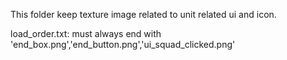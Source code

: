 This folder keep texture image related to unit related ui and icon. 

load_order.txt: must always end with 'end_box.png','end_button.png','ui_squad_clicked.png'